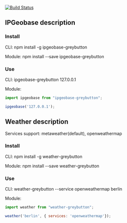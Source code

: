 [![Build Status][build-badge]][build]

[build-badge]: https://img.shields.io/travis/greybutton/ood2-workshop.svg?style=flat-square
[build]: https://travis-ci.org/greybutton/ood2-workshop

## IPGeobase description

### Install

CLI: npm install -g ipgeobase-greybutton

Module: npm install --save ipgeobase-greybutton

### Use

CLI: ipgeobase-greybutton 127.0.0.1

Module:

```js
import ipgeobase from "ipgeobase-greybutton";

ipgeobase('127.0.0.1');
```

## Weather description

Services support: metaweather(default), openweathermap

### Install

CLI: npm install -g weather-greybutton

Module: npm install --save weather-greybutton

### Use

CLI: weather-greybutton --service openweathermap berlin

Module:

```js
import weather from "weather-greybutton";

weather('berlin', { services: 'openweathermap'});
```